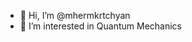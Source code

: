 - 👋 Hi, I’m @mhermkrtchyan
- 👀 I’m interested in Quantum Mechanics
<!---
mhermkrtchyan/mhermkrtchyan is a ✨ special ✨ repository because its `README.md` (this file) appears on your GitHub profile.
You can click the Preview link to take a look at your changes.
--->
